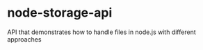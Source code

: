 # node-storage-api
API that demonstrates how to handle files in node.js with different approaches  
